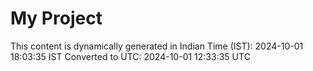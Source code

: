 # My Project

This content is dynamically generated in Indian Time (IST): 2024-10-01 18:03:35 IST
Converted to UTC: 2024-10-01 12:33:35 UTC
